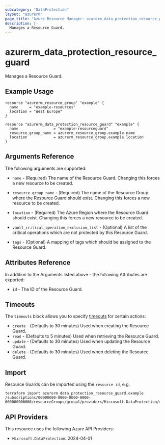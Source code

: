 ```yaml
---
subcategory: "DataProtection"
layout: "azurerm"
page_title: "Azure Resource Manager: azurerm_data_protection_resource_guard"
description: |-
  Manages a Resource Guard.
---
```


# azurerm_data_protection_resource_guard

Manages a Resource Guard.

## Example Usage

```hcl
resource "azurerm_resource_group" "example" {
  name     = "example-resources"
  location = "West Europe"
}

resource "azurerm_data_protection_resource_guard" "example" {
  name                = "example-resourceguard"
  resource_group_name = azurerm_resource_group.example.name
  location            = azurerm_resource_group.example.location
}
```

## Arguments Reference

The following arguments are supported:

* `name` - (Required) The name of the Resource Guard. Changing this forces a new resource to be created.

* `resource_group_name` - (Required) The name of the Resource Group where the Resource Guard should exist. Changing this forces a new resource to be created.

* `location` - (Required) The Azure Region where the Resource Guard should exist. Changing this forces a new resource to be created.

* `vault_critical_operation_exclusion_list` - (Optional) A list of the critical operations which are not protected by this Resource Guard.

* `tags` - (Optional) A mapping of tags which should be assigned to the Resource Guard.

## Attributes Reference

In addition to the Arguments listed above - the following Attributes are exported:

* `id` - The ID of the Resource Guard.

## Timeouts

The `timeouts` block allows you to specify [timeouts](https://www.terraform.io/language/resources/syntax#operation-timeouts) for certain actions:

* `create` - (Defaults to 30 minutes) Used when creating the Resource Guard.
* `read` - (Defaults to 5 minutes) Used when retrieving the Resource Guard.
* `update` - (Defaults to 30 minutes) Used when updating the Resource Guard.
* `delete` - (Defaults to 30 minutes) Used when deleting the Resource Guard.

## Import

Resource Guards can be imported using the `resource id`, e.g.

```shell
terraform import azurerm_data_protection_resource_guard.example /subscriptions/00000000-0000-0000-0000-000000000000/resourceGroups/group1/providers/Microsoft.DataProtection/resourceGuards/resourceGuard1
```

## API Providers
<!-- This section is generated, changes will be overwritten -->
This resource uses the following Azure API Providers:

* `Microsoft.DataProtection`: 2024-04-01
